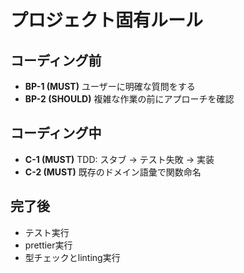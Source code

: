 # プロジェクト固有ルール

## コーディング前
- **BP-1 (MUST)** ユーザーに明確な質問をする
- **BP-2 (SHOULD)** 複雑な作業の前にアプローチを確認

## コーディング中
- **C-1 (MUST)** TDD: スタブ → テスト失敗 → 実装
- **C-2 (MUST)** 既存のドメイン語彙で関数命名

## 完了後
- テスト実行
- prettier実行
- 型チェックとlinting実行